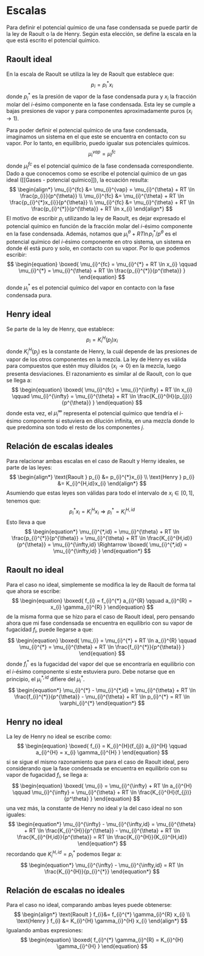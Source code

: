 # Escalas
Para definir el potencial químico de una fase condensada se puede partir de la ley de Raoult o la de Henry. Según esta elección, se define la escala en la que está escrito el potencial químico. 

## Raoult ideal
En la escala de Raoult se utiliza la ley de Raoult que establece que:
$$
\begin{equation*}
p_{i} = p_{i}^{*} x_{i}
\end{equation*}
$$
donde $p_i^*$ es la presión de vapor de la fase condensada pura y $x_i$ la fracción molar del $i$-ésimo componente en la fase condensada. Esta ley se cumple a bajas presiones de vapor y para componentes aproximadamente puros ($x_{i}\to1$). 

Para poder definir el potencial químico de una fase condensada, imaginamos un sistema en el que este se encuentra en contacto con su vapor. Por lo tanto, en equilibrio, puedo igualar sus potenciales químicos. 
$$
\begin{equation*}
\mu_{i}^{vap} = \mu_{i}^{fc}
\end{equation*}
$$
donde $\mu_i^{fc}$ es el potencial químico de la fase condensada correspondiente. Dado a que conocemos como se escribe el potencial químico de un gas ideal ([[Gases - potencial químico]]), la ecuación resulta:
$$
\begin{align*}
\mu_{i}^{fc} &= \mu_{i}^{vap}
= \mu_{i}^{\theta} + RT \ln \frac{p_{i}}{p^{\theta}}
\\
\mu_{i}^{fc} &= \mu_{i}^{\theta} + RT \ln \frac{p_{i}^{*}x_{i}}{p^{\theta}}
\\
\mu_{i}^{fc} &= \mu_{i}^{\theta} + RT \ln \frac{p_{i}^{*}}{p^{\theta}} + RT \ln x_{i}
\end{align*}
$$
El motivo de escribir $p_i$ utilizando la ley de Raoult, es dejar expresado el potencial químico en función de la fracción molar del $i$-ésimo componente en la fase condensada. Además, notamos que $\mu_i^\theta + RT \ln p_{i}^{*}/p^{\theta}$ es el potencial químico del $i$-ésimo componente en otro sistema, un sistema en donde él está puro y solo, en contacto con su vapor. Por lo que podemos escribir:
$$
\begin{equation}
\boxed{
\mu_{i}^{fc} = \mu_{i}^{*} + RT \ln x_{i} \qquad 
\mu_{i}^{*} = \mu_{i}^{\theta} + RT \ln \frac{p_{i}^{*}}{p^{\theta}}
}
\end{equation}
$$
donde $\mu_i^*$ es el potencial químico del vapor en contacto con la fase condensada pura. 

## Henry ideal
Se parte de la ley de Henry, que establece:
$$
\begin{equation*}
p_{i} = K_{i}^{H}(p_{j}) x_{i}
\end{equation*}
$$
donde $K_i^H(p_j)$ es la constante de Henry, la cuál depende de las presiones de vapor de los otros componentes en la mezcla. La ley de Henry es válida para compuestos que estén muy diluidos ($x_{i}\to0$) en la mezcla, luego presenta desviaciones. 
El razonamiento es similar al de Raoult, con lo que se llega a:
$$
\begin{equation}
\boxed{
\mu_{i}^{fc} = \mu_{i}^{\infty} + RT \ln x_{i} \qquad 
\mu_{i}^{\infty} = \mu_{i}^{\theta} + RT \ln \frac{K_{i}^{H}(p_{j})}{p^{\theta}}
}
\end{equation}
$$
donde esta vez, el $\mu_i^\infty$ representa el potencial químico que tendría el $i$-ésimo componente si estuviera en dilución infinita, en una mezcla donde lo que predomina son todo el resto de los componentes $j$. 

## Relación de escalas ideales
Para relacionar ambas escalas en el caso de Raoult y Herny ideales, se parte de las leyes:
$$
\begin{align*}
\text{Raoult } p_{i} &= p_{i}^{*}x_{i} 
\\
\text{Henry } p_{i} &= K_{i}^{H,id}x_{i}
\end{align*}
$$
Asumiendo que estas leyes son válidas para todo el intervalo de $x_i \in [0,1]$, tenemos que:
$$
\begin{equation*}
p_{i}^{*}x_{i} = K_{i}^{H} x_{i} \Rightarrow p^{*}_{i} = K_{i}^{H,id}
\end{equation*}
$$
Esto lleva a que 
$$
\begin{equation*}
\mu_{i}^{*,id} = \mu_{i}^{\theta} + RT \ln \frac{p_{i}^{*}}{p^{\theta}} = 
\mu_{i}^{\theta} + RT \ln \frac{K_{i}^{H,id}}{p^{\theta}} = 
\mu_{i}^{\infty,id} \Rightarrow 
\boxed{
\mu_{i}^{*,id} = \mu_{i}^{\infty,id}
}
\end{equation*}
$$
## Raoult no ideal
Para el caso no ideal, simplemente se modifica la ley de Raoult de forma tal que ahora se escribe:
$$
\begin{equation}
\boxed{
f_{i} = f_{i}^{*} a_{i}^{R} \qquad 
a_{i}^{R} = x_{i} \gamma_{i}^{R}
}
\end{equation}
$$
de la misma forma que se hizo para el caso de Raoult ideal, pero pensando ahora que mi fase condensada se encuentra en equilibrio con su vapor de fugacidad $f_i$, puede llegarse a que:
$$
\begin{equation}
\boxed{
\mu_{i} = \mu_{i}^{*} + RT \ln a_{i}^{R} \qquad 
\mu_{i}^{*} = \mu_{i}^{\theta} + RT \ln \frac{f_{i}^{*}}{p^{\theta}}
}
\end{equation}
$$
donde $f_i^*$ es la fugacidad del vapor del que se encontraría en equilibrio con el $i$-ésimo componente si este estuviera puro. Debe notarse que en principio, el $\mu_i^{*,id}$ difiere del $\mu_i^*$. 
$$
\begin{equation*}
\mu_{i}^{*} - \mu_{i}^{*,id} = \mu_{i}^{\theta} + RT \ln \frac{f_{i}^{*}}{p^{\theta}} - \mu_{i}^{\theta} + RT \ln p_{i}^{*} = 
RT \ln \varphi_{i}^{*}
\end{equation*}
$$
## Henry no ideal
La ley de Henry no ideal se escribe como:
$$
\begin{equation}
\boxed{
f_{i} = K_{i}^{H}(f_{j}) a_{i}^{H} \qquad 
a_{i}^{H} = x_{i} \gamma_{i}^{H}
}
\end{equation}
$$
si se sigue el mismo razonamiento que para el caso de Raoult ideal, pero considerando que la fase condensada se encuentra en equilibrio con su vapor de fugacidad $f_i$, se llega a:
$$
\begin{equation}
\boxed{
\mu_{i} = \mu_{i}^{\infty} + RT \ln a_{i}^{H} \qquad 
\mu_{i}^{\infty} = \mu_{i}^{\theta} + RT \ln \frac{K_{i}^{H}(f_{j})}{p^\theta}
}
\end{equation}
$$
una vez más, la constante de Henry no ideal y la del caso ideal no son iguales:
$$
\begin{equation*}
\mu_{i}^{\infty} - \mu_{i}^{\infty,id} = 
\mu_{i}^{\theta} + RT \ln \frac{K_{i}^{H}}{p^{\theta}} - \mu_{i}^{\theta} + RT \ln \frac{K_{i}^{H,id}}{p^{\theta}} = 
RT \ln \frac{K_{i}^{H}}{K_{i}^{H,id}}
\end{equation*}
$$
recordando que $K_i^{H,id} = p_i^*$ podemos llegar a:
$$
\begin{equation*}
\mu_{i}^{\infty} - \mu_{i}^{\infty,id} = RT \ln \frac{K_{i}^{H}}{p_{i}^{*}}
\end{equation*}
$$
## Relación de escalas no ideales
Para el caso no ideal, comparando ambas leyes puede obtenerse:
$$
\begin{align*}
\text{Raoult } f_{i}&= f_{i}^{*} \gamma_{i}^{R} x_{i} 
\\
\text{Henry } f_{i} &= K_{i}^{H} \gamma_{i}^{H} x_{i}
\end{align*}
$$
Igualando ambas expresiones:
$$
\begin{equation}
\boxed{
f_{i}^{*} \gamma_{i}^{R} = K_{i}^{H} \gamma_{i}^{H}
}
\end{equation}
$$
